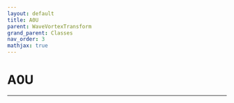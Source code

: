 ```yaml
---
layout: default
title: A0U
parent: WaveVortexTransform
grand_parent: Classes
nav_order: 3
mathjax: true
---
```


#  A0U




---

